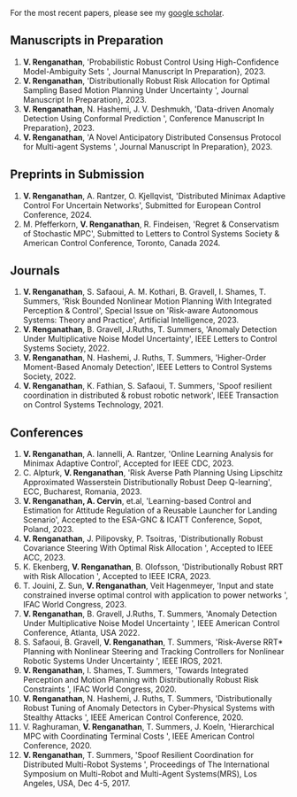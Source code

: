 For the most recent papers, please see my [google scholar](https://scholar.google.com/citations?hl=en&user=D2ANMyEAAAAJ).

## Manuscripts in Preparation

1. **V. Renganathan**,  'Probabilistic Robust Control Using High-Confidence Model-Ambiguity Sets ',  Journal Manuscript In Preparation}, 2023. 
2. **V. Renganathan**,  'Distributionally Robust Risk Allocation for Optimal Sampling Based Motion Planning Under Uncertainty ',  Journal Manuscript In Preparation}, 2023. 
3. **V. Renganathan**, N. Hashemi, J. V. Deshmukh,  'Data-driven Anomaly Detection Using Conformal Prediction ',  Conference Manuscript In Preparation}, 2023. 
4. **V. Renganathan**,  'A Novel Anticipatory Distributed Consensus Protocol for Multi-agent Systems ',  Journal Manuscript In Preparation}, 2023. 


## Preprints in Submission
1. **V. Renganathan**, A. Rantzer, O. Kjellqvist, 'Distributed Minimax Adaptive Control For Uncertain Networks', Submitted for European Control Conference, 2024. 
2. M. Pfefferkorn, **V. Renganathan**, R. Findeisen, 'Regret & Conservatism of Stochastic MPC', Submitted to Letters to Control Systems Society & American Control Conference, Toronto, Canada 2024.

## Journals
1. **V. Renganathan**, S. Safaoui, A. M. Kothari, B. Gravell, I. Shames, T. Summers, 'Risk Bounded Nonlinear Motion Planning With Integrated Perception & Control', Special Issue on 'Risk-aware Autonomous Systems: Theory and Practice', Artificial Intelligence, 2023. 
2. **V. Renganathan**, B. Gravell, J.Ruths, T. Summers, 'Anomaly Detection Under Multiplicative Noise Model Uncertainty', IEEE Letters to Control Systems Society, 2022. 
3. **V. Renganathan**, N. Hashemi, J. Ruths, T. Summers, 'Higher-Order Moment-Based Anomaly Detection', IEEE Letters to Control Systems Society, 2022. 
4. **V. Renganathan**, K. Fathian, S. Safaoui, T. Summers, 'Spoof resilient coordination in distributed & robust robotic network', IEEE Transaction on Control Systems Technology, 2021. 

## Conferences
1. **V. Renganathan**, A. Iannelli, A. Rantzer, 'Online Learning Analysis for Minimax Adaptive Control', Accepted for IEEE CDC, 2023.
2. C. Alpturk, **V. Renganathan**, 'Risk Averse Path Planning Using Lipschitz Approximated Wasserstein Distributionally Robust Deep Q-learning', ECC, Bucharest, Romania, 2023.
3. **V. Renganathan, A. Cervin**, et.al, 'Learning-based Control and Estimation for Attitude Regulation of a Reusable Launcher for Landing Scenario',  Accepted to the ESA-GNC \& ICATT Conference, Sopot, Poland, 2023.
4. **V. Renganathan**, J. Pilipovsky, P. Tsoitras,  'Distributionally Robust Covariance Steering With Optimal Risk Allocation ',  Accepted to IEEE ACC, 2023.
5. K. Ekenberg, **V. Renganathan**, B. Olofsson,  'Distributionally Robust RRT with Risk Allocation ',  Accepted to IEEE ICRA, 2023.
6. T. Jouini, Z. Sun, **V. Renganathan**, Veit Hagenmeyer,  'Input and state constrained inverse optimal control with application to power networks ',  IFAC World Congress, 2023.
7. **V. Renganathan**, B. Gravell, J.Ruths, T. Summers,  'Anomaly Detection Under Multiplicative Noise Model Uncertainty ',  IEEE American Control Conference, Atlanta, USA 2022. 
8. S. Safaoui, B. Gravell, **V. Renganathan**, T. Summers,  'Risk-Averse RRT* Planning with Nonlinear Steering and Tracking Controllers for Nonlinear Robotic Systems Under Uncertainty ',  IEEE IROS, 2021. 
9. **V. Renganathan**, I. Shames, T. Summers,  'Towards Integrated Perception and Motion Planning with Distributionally Robust Risk Constraints ',  IFAC World Congress, 2020. 
10. **V. Renganathan**, N. Hashemi, J. Ruths, T. Summers,  'Distributionally Robust Tuning of Anomaly Detectors in Cyber-Physical Systems with Stealthy Attacks ',  IEEE American Control Conference, 2020. 
11. V. Raghuraman, **V. Renganathan**, T. Summers, J. Koeln,  'Hierarchical MPC with Coordinating Terminal Costs ',  IEEE American Control Conference, 2020. 
12. **V. Renganathan**, T. Summers,  'Spoof Resilient Coordination for Distributed Multi-Robot Systems ',  Proceedings of The International Symposium on Multi-Robot and Multi-Agent Systems(MRS), Los Angeles, USA, Dec 4-5, 2017. 

